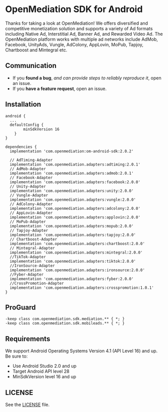 # OpenMediation SDK for Android
Thanks for taking a look at OpenMediation! We offers diversified and competitive monetization solution and supports a variety of Ad formats including Native Ad, Interstitial Ad, Banner Ad, and Rewarded Video Ad. The OpenMediation platform works with multiple ad networks include AdMob, Facebook, UnityAds, Vungle, AdColony, AppLovin, MoPub, Tapjoy, Chartboost and Mintegral etc.

## Communication

- If you **found a bug**, _and can provide steps to reliably reproduce it_, open an issue.
- If you **have a feature request**, open an issue.

## Installation

```
android {
  ...
  defaultConfig {
        minSdkVersion 16
    }
}

dependencies {
  implementation 'com.openmediation:om-android-sdk:2.0.2'

  // AdTiming-Adapter
  implementation 'com.openmediation.adapters:adtiming:2.0.1'
  // AdMob-Adapter
  implementation 'com.openmediation.adapters:admob:2.0.1'
  // Facebook-Adapter
  implementation 'com.openmediation.adapters:facebook:2.0.0'
  // Unity-Adapter
  implementation 'com.openmediation.adapters:unity:2.0.0'
  // Vungle-Adapter
  implementation 'com.openmediation.adapters:vungle:2.0.0'
  // AdColony-Adapter
  implementation 'com.openmediation.adapters:adcolony:2.0.0'
  // AppLovin-Adapter
  implementation 'com.openmediation.adapters:applovin:2.0.0'
  // MoPub-Adapter
  implementation 'com.openmediation.adapters:mopub:2.0.0'
  // Tapjoy-Adapter
  implementation 'com.openmediation.adapters:tapjoy:2.0.0'
  // Chartboost-Adapter
  implementation 'com.openmediation.adapters:chartboost:2.0.0'
  // Mintegral-Adapter
  implementation 'com.openmediation.adapters:mintegral:2.0.0'
  //TikTok-Adapter
  implementation 'com.openmediation.adapters:tiktok:2.0.0'
  //IronSource-Adapter
  implementation 'com.openmediation.adapters:ironsource:2.0.0'
  //Fyber-Adapter
  implementation 'com.openmediation.adapters:fyber:2.0.0'
  //CrossPromotion-Adapter
  implementation 'com.openmediation.adapters:crosspromotion:1.0.1'
}
```

## ProGuard
```
-keep class com.openmediation.sdk.mediation.** { *; }
-keep class com.openmediation.sdk.mobileads.** { *; }
```

## Requirements
We support Android Operating Systems Version 4.1 (API Level 16) and up. Be sure to:

- Use Android Studio 2.0 and up
- Target Android API level 28
- MinSdkVersion level 16 and up

## LICENSE
See the [LICENSE](LICENSE) file.


